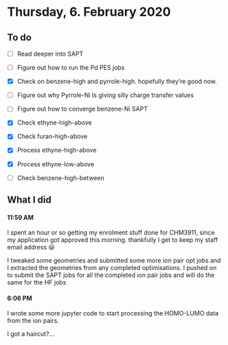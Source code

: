 #  Thursday, 6. February 2020

## To do

* [ ] Read deeper into SAPT
* [ ] Figure out how to run the Pd PES jobs
* [x] Check on benzene-high and pyrrole-high. hopefully they’re good now.
* [ ] Figure out why Pyrrole-Ni Is giving silly charge transfer values
* [ ] Figure out how to converge benzene-Ni SAPT



* [x] Check ethyne-high-above
* [x] Check furan-high-above
* [x] Process ethyne-high-above
* [x] Process ethyne-low-above
* [ ] Check benzene-high-between

## What I did

#### 11:59 AM

I spent an hour or so getting my enrolment stuff done for CHM3911, since my application got approved this morning. thankfully I get to keep my staff email address :smiley:

I tweaked some geometries and submitted some more ion pair opt jobs and I extracted the geometries from any completed optimisations. I pushed on to submit the SAPT jobs for all the completed ion pair jobs and will do the same for the HF jobs



#### 6:06 PM

I wrote some more jupyter code to start processing the HOMO-LUMO data from the ion pairs.

I got a haircut?...